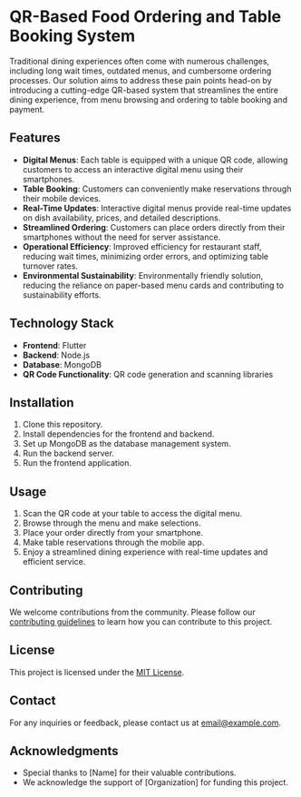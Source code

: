 # QR-Based Food Ordering and Table Booking System

Traditional dining experiences often come with numerous challenges, including long wait times, outdated menus, and cumbersome ordering processes. Our solution aims to address these pain points head-on by introducing a cutting-edge QR-based system that streamlines the entire dining experience, from menu browsing and ordering to table booking and payment.

## Features

- **Digital Menus**: Each table is equipped with a unique QR code, allowing customers to access an interactive digital menu using their smartphones.
- **Table Booking**: Customers can conveniently make reservations through their mobile devices.
- **Real-Time Updates**: Interactive digital menus provide real-time updates on dish availability, prices, and detailed descriptions.
- **Streamlined Ordering**: Customers can place orders directly from their smartphones without the need for server assistance.
- **Operational Efficiency**: Improved efficiency for restaurant staff, reducing wait times, minimizing order errors, and optimizing table turnover rates.
- **Environmental Sustainability**: Environmentally friendly solution, reducing the reliance on paper-based menu cards and contributing to sustainability efforts.

## Technology Stack

- **Frontend**: Flutter
- **Backend**: Node.js
- **Database**: MongoDB
- **QR Code Functionality**: QR code generation and scanning libraries

## Installation

1. Clone this repository.
2. Install dependencies for the frontend and backend.
3. Set up MongoDB as the database management system.
4. Run the backend server.
5. Run the frontend application.

## Usage

1. Scan the QR code at your table to access the digital menu.
2. Browse through the menu and make selections.
3. Place your order directly from your smartphone.
4. Make table reservations through the mobile app.
5. Enjoy a streamlined dining experience with real-time updates and efficient service.

## Contributing

We welcome contributions from the community. Please follow our [contributing guidelines](CONTRIBUTING.md) to learn how you can contribute to this project.

## License

This project is licensed under the [MIT License](LICENSE).

## Contact

For any inquiries or feedback, please contact us at [email@example.com](mailto:email@example.com).

## Acknowledgments

- Special thanks to [Name] for their valuable contributions.
- We acknowledge the support of [Organization] for funding this project.

